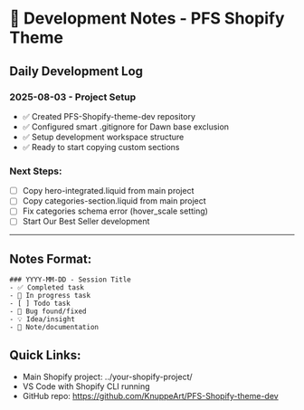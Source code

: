# 📝 Development Notes - PFS Shopify Theme

## Daily Development Log

### 2025-08-03 - Project Setup
- ✅ Created PFS-Shopify-theme-dev repository
- ✅ Configured smart .gitignore for Dawn base exclusion
- ✅ Setup development workspace structure
- ✅ Ready to start copying custom sections

### Next Steps:
- [ ] Copy hero-integrated.liquid from main project
- [ ] Copy categories-section.liquid from main project  
- [ ] Fix categories schema error (hover_scale setting)
- [ ] Start Our Best Seller development

---

## Notes Format:
```
### YYYY-MM-DD - Session Title
- ✅ Completed task
- 🚧 In progress task
- [ ] Todo task
- 🐛 Bug found/fixed
- 💡 Idea/insight
- 📝 Note/documentation
```

## Quick Links:
- Main Shopify project: ../your-shopify-project/
- VS Code with Shopify CLI running
- GitHub repo: https://github.com/KnuppeArt/PFS-Shopify-theme-dev